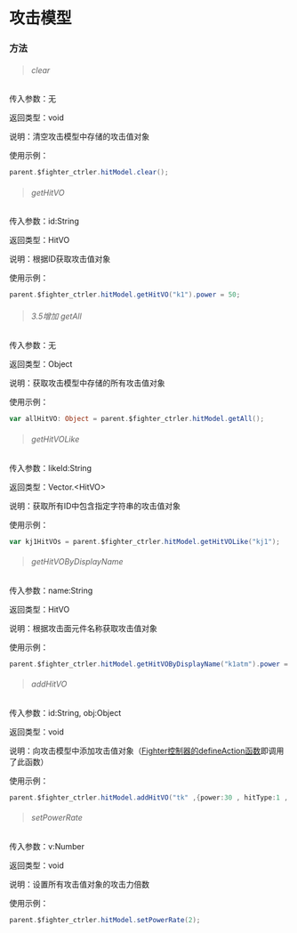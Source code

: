 # 攻击模型

### 方法

> ###### clear

传入参数：无

返回类型：void

说明：清空攻击模型中存储的攻击值对象

使用示例：

```actionscript
parent.$fighter_ctrler.hitModel.clear();
```

> ###### getHitVO

传入参数：id:String

返回类型：HitVO

说明：根据ID获取攻击值对象

使用示例：

```actionscript
parent.$fighter_ctrler.hitModel.getHitVO("k1").power = 50;
```

> ###### 3.5增加 getAll

传入参数：无

返回类型：Object

说明：获取攻击模型中存储的所有攻击值对象

使用示例：

```actionscript
var allHitVO: Object = parent.$fighter_ctrler.hitModel.getAll();
```

> ###### getHitVOLike

传入参数：likeId:String

返回类型：Vector.\<HitVO\>

说明：获取所有ID中包含指定字符串的攻击值对象

使用示例：

```actionscript
var kj1HitVOs = parent.$fighter_ctrler.hitModel.getHitVOLike("kj1");
```

> ###### getHitVOByDisplayName

传入参数：name:String

返回类型：HitVO

说明：根据攻击面元件名称获取攻击值对象

使用示例：

```actionscript
parent.$fighter_ctrler.hitModel.getHitVOByDisplayName("k1atm").power = 50;
```

> ###### addHitVO

传入参数：id:String, obj:Object

返回类型：void

说明：向攻击模型中添加攻击值对象（[Fighter控制器的defineAction函数](zh-cn/main-fighter-ctrlers/FighterCtrler?id=defineaction)即调用了此函数）

使用示例：

```actionscript
parent.$fighter_ctrler.hitModel.addHitVO("tk" ,{power:30 , hitType:1 , hitx:2 , hity:6 , hurtTime:300 , hurtType:0 , isBreakDef:false});
```

> ###### setPowerRate

传入参数：v:Number

返回类型：void

说明：设置所有攻击值对象的攻击力倍数

使用示例：

```actionscript
parent.$fighter_ctrler.hitModel.setPowerRate(2);
```
